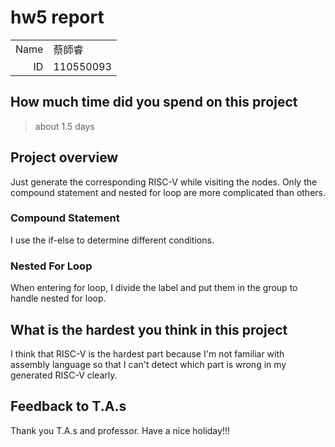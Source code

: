 # hw5 report

|||
|-:|:-|
|Name|蔡師睿|
|ID|110550093|

## How much time did you spend on this project

> about 1.5 days

## Project overview

Just generate the corresponding RISC-V while visiting the nodes. Only the compound statement and nested for loop are more complicated than others. 

### Compound Statement
I use the if-else to determine different conditions.

### Nested For Loop
When entering for loop, I divide the label and put them in the group to handle nested for loop.

## What is the hardest you think in this project

I think that RISC-V is the hardest part because I'm not familiar with assembly language so that I can't detect which part is wrong in my generated RISC-V clearly.

## Feedback to T.A.s

Thank you T.A.s and professor. Have a nice holiday!!!
